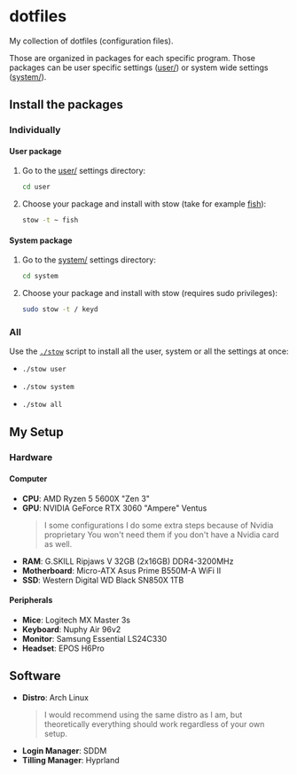 # dotfiles

My collection of dotfiles (configuration files).

Those are organized in packages for each specific program. Those packages can be user
specific settings ([user/](/user/)) or system wide settings ([system/](/system/)).

## Install the packages

### Individually

#### User package

1. Go to the [user/](/user/) settings directory:

    ```sh
    cd user
    ```

2. Choose your package and install with stow (take for example [fish](/user/fish/)):

    ```sh
    stow -t ~ fish
    ```

#### System package

1. Go to the [system/](/system/) settings directory:

    ```sh
    cd system
    ```

2. Choose your package and install with stow (requires sudo privileges):

    ```sh
    sudo stow -t / keyd
    ```

### All

Use the [`./stow`](/stow) script to install all the user, system or all the settings at
once:

- ```sh
  ./stow user
  ```

- ```sh
  ./stow system
  ```

- ```sh
  ./stow all
  ```

## My Setup

### Hardware

#### Computer

- **CPU**: AMD Ryzen 5 5600X "Zen 3"
- **GPU**: NVIDIA GeForce RTX 3060 "Ampere" Ventus
  > I some configurations I do some extra steps because of Nvidia proprietary
  > You won't need them if you don't have a Nvidia card as well.
- **RAM**: G.SKILL Ripjaws V 32GB (2x16GB) DDR4-3200MHz
- **Motherboard**:  Micro-ATX Asus Prime B550M-A WiFi II 
- **SSD**: Western Digital WD Black SN850X 1TB

#### Peripherals

- **Mice**: Logitech MX Master 3s
- **Keyboard**: Nuphy Air 96v2
- **Monitor**: Samsung Essential LS24C330
- **Headset**: EPOS H6Pro

## Software

- **Distro**: Arch Linux
  > I would recommend using the same distro as I am, but theoretically everything
  > should work regardless of your own setup.
- **Login Manager**: SDDM
- **Tilling Manager**: Hyprland
